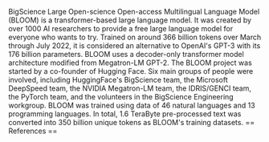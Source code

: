 BigScience Large Open-science Open-access Multilingual Language Model
(BLOOM) is a transformer-based large language model. It was created by
over 1000 AI researchers to provide a free large language model for
everyone who wants to try. Trained on around 366 billion tokens over
March through July 2022, it is considered an alternative to OpenAI\'s
GPT-3 with its 176 billion parameters. BLOOM uses a decoder-only
transformer model architecture modified from Megatron-LM GPT-2. The
BLOOM project was started by a co-founder of Hugging Face. Six main
groups of people were involved, including HuggingFace\'s BigScience
team, the Microsoft DeepSpeed team, the NVIDIA Megatron-LM team, the
IDRIS/GENCI team, the PyTorch team, and the volunteers in the BigScience
Engineering workgroup. BLOOM was trained using data of 46 natural
languages and 13 programming languages. In total, 1.6 TeraByte
pre-processed text was converted into 350 billion unique tokens as
BLOOM\'s training datasets. == References ==

